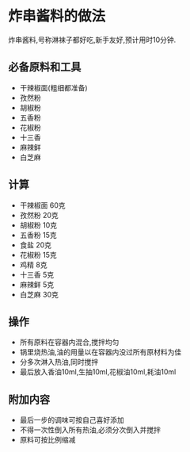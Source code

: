 
# 炸串酱料的做法

炸串酱料,号称淋袜子都好吃,新手友好,预计用时10分钟.

## 必备原料和工具

- 干辣椒面(粗细都准备)
- 孜然粉
- 胡椒粉
- 五香粉
- 花椒粉
- 十三香
- 麻辣鲜
- 白芝麻

## 计算

- 干辣椒面 60克
- 孜然粉 20克
- 胡椒粉 10克
- 五香粉 15克
- 食盐 20克
- 花椒粉 15克 
- 鸡精 8克
- 十三香 5克
- 麻辣鲜 5克
- 白芝麻 30克

## 操作

- 所有原料在容器内混合,搅拌均匀
- 锅里烧热油,油的用量以在容器内没过所有原材料为佳
- 分多次淋入热油,同时搅拌
- 最后放入香油10ml,生抽10ml,花椒油10ml,耗油10ml

## 附加内容

- 最后一步的调味可按自己喜好添加
- 不得一次性倒入所有热油,必须分次倒入并搅拌
- 原料可按比例缩减